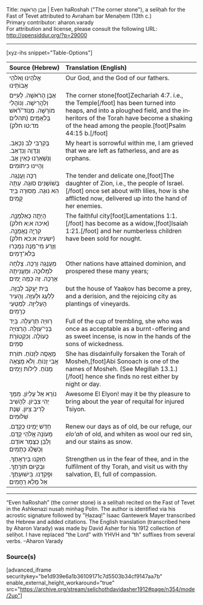 <html>
<head></head>
<body>
Title: אֶבֶן הָרֹאשָׁה | Even haRoshah ("The corner stone"), a seliḥah for the Fast of Tevet attributed to Avraham bar Menaḥem (13th c.)<br />
Primary contributor: aharon.varady<br />
For attribution and license, please consult the following URL: <a href="http://opensiddur.org/?p=29000">http://opensiddur.org/?p=29000</a>
<p />
<hr />

[xyz-ihs snippet="Table-Options"]<table style="margin-left: auto; margin-right: auto;" class="draggable">
<thead><tr><th id="x" style="text-align: right;">Source (Hebrew)</th><th style="text-align: left;">Translation (English)</th></tr></thead>
<tbody>
<tr><td style="vertical-align:top;">
<div class="liturgy" lang="he">
אֱלֹהֵינוּ וֵאֹלהֵי אָבוֹתֵינוּ
</span></div></td>
 
<td style="vertical-align:top;">
<div class="english" lang="en">
Our God, and the God of our fathers. 
</div></td></tr>


<tr><td style="vertical-align:top;">
<div class="liturgy" lang="he">
אֶבֶן הָרֹאשָׁה. 
לְעִיִּים וְלַהֲרִישָׁה. 
וְנוֹהֲלֵי מוֹרָשָׁה. 
מְנֽוֹד־רֹ֗֝אשׁ בַּלְאֻמִּֽים׃ <span class="citation">(תהלים מד:טו חלק)</span>
</span></div></td>
 
<td style="vertical-align:top;">
<div class="english" lang="en">
The corner stone[foot]Zechariah 4:7. i.e., the Temple[/foot] 
has been turned into heaps, and into a ploughed field, 
and the inheritors of the Torah 
have become a shaking of the head among the people.[foot]Psalm 44:15 b.[/foot] 
</div></td></tr>


<tr><td style="vertical-align:top;">
<div class="liturgy" lang="he">
בְּקִרְבִּי לֵב נִכְאַב. 
וְנִדְוֶה וְנִדְאַב. 
וְנִשְׁאַרְנוּ כְּאֵין אָב. 
וְהָיִינוּ כִּיתוֹמִים׃ 
</span></div></td>
 
<td style="vertical-align:top;">
<div class="english" lang="en">
My heart is sorrowful within me, 
I am grieved
that we are left as fatherless, 
and are as orphans. 
</div></td></tr>


<tr><td style="vertical-align:top;">
<div class="liturgy" lang="he">
רַכָּה וַעֲנֻּגָה. 
בַּשׁוֹשַׁנִּים סוּגָה. 
עַתָּה הִא נוּגָה. 
מְסוּרָה בְּיַד קָמִים׃ 
</span></div></td>
 
<td style="vertical-align:top;">
<div class="english" lang="en">
The tender and delicate one,[foot]The daughter of Zion, i.e., the people of Israel.[/foot] 
once set about with lilies, 
how is she afflicted now, 
delivered up into the hand of her enemies. 
</div></td></tr>


<tr><td style="vertical-align:top;">
<div class="liturgy" lang="he">
הָיְתָ֖ה כְּאַלְמָנָ֑ה. <span class="citation">(איכה א:א חלק)</span>
קִרְיָ֖ה נֶאֱמָנָ֑ה. <span class="citation">(ישעיה א:כא חלק)</span>
וְזֶרַע מִי־מָנָה 
נִמְכְּרוּ בְּלֹא־דָמִים׃ 
</span></div></td>
 
<td style="vertical-align:top;">
<div class="english" lang="en">
The faithful city[foot]Lamentations 1:1.[/foot] 
has become as a widow,[foot]Isaiah 1:21.[/foot]
and her numberless children 
have been sold for nought. 
</div></td></tr>


<tr><td style="vertical-align:top;">
<div class="liturgy" lang="he">
מְעֻנָּגָה וְרַכָּה. 
צָלְחָה לִמְלוּכָה. 
וּמֵעֲנִיתָהּ אָרְכָה. 
זֶה כַּמָּה יָמִים׃ 
</span></div></td>
 
<td style="vertical-align:top;">
<div class="english" lang="en">
Other nations 
have attained dominion, 
and prospered 
these many years; 
</div></td></tr>


<tr><td style="vertical-align:top;">
<div class="liturgy" lang="he">
בֵּית יַעֲקֹב לְבִזָּה. 
לְלַעַג וּלְעִזָּה. 
וְהָעִיר הָעַלִיזָה. 
לְמַטְּעֵי כְרָמִים׃ 
</span></div></td>
 
<td style="vertical-align:top;">
<div class="english" lang="en">
but the house of Yaaḳov 
has become a prey, and a derision, 
and the rejoicing city 
as plantings of vineyards. 
</div></td></tr>


<tr><td style="vertical-align:top;">
<div class="liturgy" lang="he">
רְווּיָה תַרְעֵלָה. 
בְּיַד בְּנֵי־עַוְלָה. 
הָרְצוּיָה כְעוֹלָה. 
וְכִקְטוֹרֶת סַמִּים׃ 
</span></div></td>
 
<td style="vertical-align:top;">
<div class="english" lang="en">
Full of the cup of trembling, 
she who was once as acceptable 
as a burnt-offering and as sweet incense, 
is now in the hands of the sons of wickedness. 
</div></td></tr>


<tr><td style="vertical-align:top;">
<div class="liturgy" lang="he">
מָאֲסָה לִזְנוֹחַ. 
תּוֹרַת אֲבִי זָנוֹחַ. 
וְלֹא מָצְאָה מָנוֹחַ. 
לֵילוֹת וְיָמִים׃ 
</span></div></td>
 
<td style="vertical-align:top;">
<div class="english" lang="en">
She has disdainfully forsaken 
the Torah of Mosheh,[foot]Abi Sonoach is one of the names of Mosheh. (See Megillah 13.1.)[/foot] 
hence she finds no rest 
either by night or day. 
</div></td></tr>


<tr><td style="vertical-align:top;">
<div class="liturgy" lang="he">
נוֹרָא אֵל עֶלְיוֹן. 
מִמְּךָ יְהִי צִבְיוֹן. 
לְהָשִׁיב לְרִיב צִיּוֹן. 
שְׁנַת שִׁלּוּמִים׃ 
</span></div></td>
 
<td style="vertical-align:top;">
<div class="english" lang="en">
Awesome El Elyon! 
may it be thy pleasure 
to bring about the year of requital 
for injured Tsiyon. 
</div></td></tr>


<tr><td style="vertical-align:top;">
<div class="liturgy" lang="he">
חַדֵּשׁ יָמֵינוּ כְּקֶדֶם. 
מְעוֹנָה אֱלֹהֵי קֶדֶם. 
וְלַבֵּן כַּצֶּמֶר אוֹדֶם. 
וְכַשֶּׁלֶג כְּתָמִים׃ 
</span></div></td>
 
<td style="vertical-align:top;">
<div class="english" lang="en">
Renew our days as of old, 
be our refuge, our <em>elo'ah</em> of old, 
and whiten as wool our red sin, 
and our stains as snow. 
</div></td></tr>


<tr><td style="vertical-align:top;">
<div class="liturgy" lang="he">
חַזְּקֵנו בְּיִרְאָתֶךָ. 
וּבְקִיוּם תּוֹרָתֶךָ. 
וּפָקְדֵנוּ. בִּישׁוּעָתֶךָ. 
אֵל מָלֵא רַחֲמִים׃ 
</span></div></td>
 
<td style="vertical-align:top;">
<div class="english" lang="en">
Strengthen us in the fear of thee, 
and in the fulfilment of thy Torah, 
and visit us with thy salvation, 
El, full of compassion. 
</div></td></tr>
</tbody></table>

<hr />

“Even haRoshah” (the corner stone) is a seliḥah recited on the Fast of Tevet in the Ashkenazi nusaḥ minhag Polin. The author is identified via his acrostic signature followed by "Ḥazaq!" Isaac Gantewerk Mayer transcribed the Hebrew and added citations. The English translation (transcribed here by Aharon Varady) was made by David Asher for his 1912 collection of seliḥot. I have replaced “the Lord” with YHVH and “th” suffixes from several verbs. –Aharon Varady

<h3>Source(s)</h3>

[advanced_iframe securitykey="be1d939e6a1b36109171c7d5503b34cf9147aa7b" enable_external_height_workaround="true" src="https://archive.org/stream/selichothdavidasher1912#page/n354/mode/2up"]
</body>
</html>
